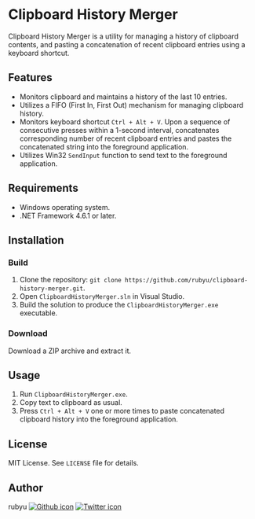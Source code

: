 # Clipboard History Merger

Clipboard History Merger is a utility for managing a history of clipboard contents, and pasting a concatenation of recent clipboard entries using a keyboard shortcut.

## Features

- Monitors clipboard and maintains a history of the last 10 entries.
- Utilizes a FIFO (First In, First Out) mechanism for managing clipboard history.
- Monitors keyboard shortcut `Ctrl + Alt + V`. Upon a sequence of consecutive presses within a 1-second interval, concatenates corresponding number of recent clipboard entries and pastes the concatenated string into the foreground application.
- Utilizes Win32 `SendInput` function to send text to the foreground application.

## Requirements

- Windows operating system.
- .NET Framework 4.6.1 or later.

## Installation

### Build
1. Clone the repository: `git clone https://github.com/rubyu/clipboard-history-merger.git`.
2. Open `ClipboardHistoryMerger.sln` in Visual Studio.
3. Build the solution to produce the `ClipboardHistoryMerger.exe` executable.

### Download
Download a ZIP archive and extract it.

## Usage

1. Run `ClipboardHistoryMerger.exe`.
2. Copy text to clipboard as usual.
3. Press `Ctrl + Alt + V` one or more times to paste concatenated clipboard history into the foreground application.

## License

MIT License. See `LICENSE` file for details.

## Author

rubyu [![Github icon](http://i.imgur.com/9I6NRUm.png)](https://github.com/rubyu) [![Twitter icon](http://i.imgur.com/wWzX9uB.png)](https://twitter.com/ruby_u)
